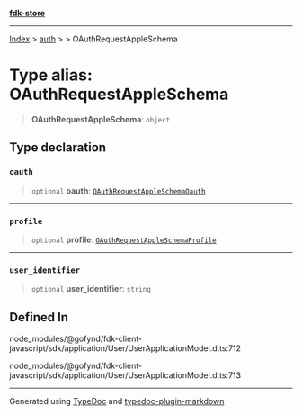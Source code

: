 [**fdk-store**](../../../README.md)
***

[Index](../../../API.md) > [auth](../../README.md) > [<internal>](../README.md) > OAuthRequestAppleSchema

# Type alias: OAuthRequestAppleSchema

> **OAuthRequestAppleSchema**: `object`

## Type declaration

### `oauth`

> `optional` **oauth**: [`OAuthRequestAppleSchemaOauth`](type-alias.OAuthRequestAppleSchemaOauth.md)

***

### `profile`

> `optional` **profile**: [`OAuthRequestAppleSchemaProfile`](type-alias.OAuthRequestAppleSchemaProfile.md)

***

### `user_identifier`

> `optional` **user\_identifier**: `string`

## Defined In

node\_modules/@gofynd/fdk-client-javascript/sdk/application/User/UserApplicationModel.d.ts:712

node\_modules/@gofynd/fdk-client-javascript/sdk/application/User/UserApplicationModel.d.ts:713

***
Generated using [TypeDoc](https://typedoc.org/) and [typedoc-plugin-markdown](https://www.npmjs.com/package/typedoc-plugin-markdown)
